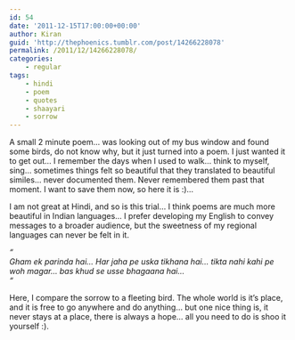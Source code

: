 ```yaml
---
id: 54
date: '2011-12-15T17:00:00+00:00'
author: Kiran
guid: 'http://thephoenics.tumblr.com/post/14266228078'
permalink: /2011/12/14266228078/
categories:
    - regular
tags:
    - hindi
    - poem
    - quotes
    - shaayari
    - sorrow
---
```


A small 2 minute poem… was looking out of my bus window and found some birds, do not know why, but it just turned into a poem. I just wanted it to get out… I remember the days when I used to walk… think to myself, sing… sometimes things felt so beautiful that they translated to beautiful similes… never documented them. Never remembered them past that moment. I want to save them now, so here it is :)…

I am not great at Hindi, and so is this trial… I think poems are much more beautiful in Indian languages… I prefer developing my English to convey messages to a broader audience, but the sweetness of my regional languages can never be felt in it.

*“*  
*Gham ek parinda hai… Har jaha pe uska tikhana hai… tikta nahi kahi pe woh magar… bas khud se usse bhagaana hai…  
“*

Here, I compare the sorrow to a fleeting bird. The whole world is it’s place, and it is free to go anywhere and do anything… but one nice thing is, it never stays at a place, there is always a hope… all you need to do is shoo it yourself :).